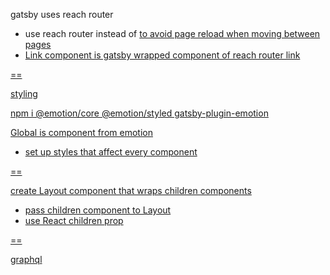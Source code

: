 gatsby uses reach router
- use reach router instead of <a href> to avoid page reload when moving between
pages
- Link component is gatsby wrapped component of reach router link


==

styling

npm i @emotion/core @emotion/styled gatsby-plugin-emotion


Global is component from emotion
- set up styles that affect every component


==

create Layout component that wraps children components
- pass children component to Layout
- use React children prop

==

graphql

